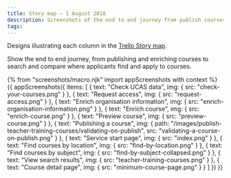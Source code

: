 ```yaml
---
title: Story map – 1 August 2018
description: Screenshots of the end to end journey from publish courses to search and compare.
tags:
---
```


Designs illustrating each column in the [Trello Story map](https://trello.com/b/9fCxMchD/bat-search-story-map).

Show the end to end journey, from publishing and enriching courses to search and compare where applicants find and apply to courses.

{% from "screenshots/macro.njk" import appScreenshots with context %}
{{ appScreenshots({
  items: [
    {
      text: "Check UCAS data",
      img: { src: "check-your-courses.png" }
    },
    {
      text: "Request access",
      img: { src: "request-access.png" }
    },
    {
      text: "Enrich organisation information",
      img: { src: "enrich-organisation-information.png" }
    },
    {
      text: "Enrich course",
      img: { src: "enrich-course.png" }
    },
    {
      text: "Preview course",
      img: { src: "preview-course.png" }
    },
    {
      text: "Publishing a course",
      img: {
        path: "/images/publish-teacher-training-courses/validating-on-publish",
        src: "validating-a-course-on-publish.png"
      }
    },
    {
      text: "Service start page",
      img: { src: "index.png" }
    },
    {
      text: "Find courses by location",
      img: { src: "find-by-location.png" }
    },
    {
      text: "Find courses by subject",
      img: { src: "find-by-subject-collapsed.png" }
    },
    {
      text: "View search results",
      img: { src: "teacher-training-courses.png" }
    },
    {
      text: "Course detail page",
      img: { src: "minimum-course-page.png" }
    }
  ]
}) }}
